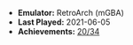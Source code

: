 * **Emulator:** RetroArch (mGBA)
* **Last Played:** 2021-06-05
* **Achievements:** [20/34](https://retroachievements.org/game/515)
